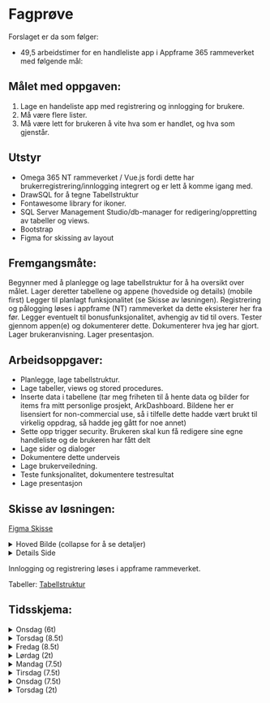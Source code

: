 # Fagprøve
Forslaget er da som følger:
- 49,5 arbeidstimer for en handleliste app i Appframe 365 rammeverket med følgende mål:

## Målet med oppgaven:
1. Lage en handeliste app med registrering og innlogging for brukere.
2. Må være flere lister.
3. Må være lett for brukeren å vite hva som er handlet, og hva som gjenstår.

## Utstyr
- Omega 365 NT rammeverket / Vue.js fordi dette har brukerregistrering/innlogging integrert og er lett å komme igang med.
- DrawSQL for å tegne Tabellstruktur
- Fontawesome library for ikoner.
- SQL Server Management Studio/db-manager for redigering/oppretting av tabeller og views.
- Bootstrap
- Figma for skissing av layout

## Fremgangsmåte:
Begynner med å planlegge og lage tabellstruktur for å ha oversikt over målet.
Lager deretter tabellene og appene (hovedside og details) (mobile first)
Legger til planlagt funksjonalitet (se Skisse av løsningen).
Registrering og pålogging løses i appframe (NT) rammeverket da dette eksisterer her fra før.
Legger eventuelt til bonusfunksjonalitet, avhengig av tid til overs.
Tester gjennom appen(e) og dokumenterer dette.
Dokumenterer hva jeg har gjort.
Lager brukeranvisning.
Lager presentasjon.

## Arbeidsoppgaver:
- Planlegge, lage tabellstruktur.
- Lage tabeller, views og stored procedures.
- Inserte data i tabellene (tar meg friheten til å hente data og bilder for items fra mitt personlige prosjekt, ArkDashboard. Bildene her er lisensiert for non-commercial use, så i tilfelle dette hadde vært brukt til virkelig oppdrag, så hadde jeg gått for noe annet)
- Sette opp trigger security. Brukeren skal kun få redigere sine egne handleliste og de brukeren har fått delt
- Lage sider og dialoger
- Dokumentere dette underveis
- Lage brukerveiledning.
- Teste funksjonalitet, dokumentere testresultat
- Lage presentasjon

## Skisse av løsningen:

[Figma Skisse](https://www.figma.com/file/Tx8VgFlesvwddki1t5iBjc/Handleliste?type=design&node-id=0%3A1&mode=design&t=GO6XAJTYVCoCmlUx-1)
<details>
    <summary>Hoved Bilde (collapse for å se detaljer)</summary>

- Oversikt over brukerens handlelister
    - Oversikt over antall varer i hver liste.
    - Footer med mulighet for å lage ny handleliste
    - "3 dotter" meny på hver handeliste som gir mulighet til å redigere listens navn eller slette den.
    - BONUS:
          - Brukeren kan dele sine handlelister med andre i samme dialogen til "3 dotter" menyen. Dette gjøres via en lookup for å legge til personen en ønsker å dele med. I samme dialog som handlelisten redigeres på vil da også delte folk kunne slettes/legges til.
          - Søkemulighet for å la brukeren søke i handelister
      
</details>

<details>
  <summary>Details Side</summary>

  - Oversikt over innholdet i handlelisten.
  - Liste med antall av varen
      - Edit knapp til høyre, som åpner dialog for redigering av vare, antall, unit og slette varen fra handlelisten
      - Click på item eller checkboxen, checker ut varen og markerer denne som "checked" / blir streket ut.
      - Sortert etter kategori for å gjøre handlingen enklere
      - Footer med oversikt over hvor mange varer som er igjen
      - BONUS:
        - Søkemulighet for varer i handlelisten.
        - Mulighet for å la brukeren bestemme hva som skal sorteres på
        - Brukeren kan lage custom items vis varen ikke eksisterer i varelisten. Disse custom varene blir da lagt til i items tabellen med referanse til brukeren som laget denne custom varen
        - Autocomplete når brukeren skriver inn item i dialogen, vis itemet ikke eksister i listen, så kan brukeren opprette item selv (også kalt FreeSolo autocomplete)

</details>

Innlogging og registrering løses i appframe rammeverket.

Tabeller: [Tabellstruktur](https://drawsql.app/teams/arvid/diagrams/tabellstruktur)

## Tidsskjema:

<details>
    <summary>Onsdag (6t)</summary>

- Planlegging (4.5t)
- Tabellstruktur (1t)
- Dokumentere dagens aktivteter (0.5t)
</details>

<details>
    <summary>Torsdag (8.5t)</summary>

- Dokumentere dagens aktivteter (0.25t)
- Lage tabeller, inserte data, og lage trigger security (2t)
- Lage views og stored procedures (2.25t)
    - LookupItems
          - BONUS: filter på hvilke items brukeren har fått tilgang til gjennom delt handleliste
    - Handelister
    - HandleListeItems
    - Stored Procedure for å lage ny handleliste og ny handlelistevare og for å redigere varen
- Lage Hoved Side (4t)
    - Dialog for ny liste (Bonus: Legge til mulighet for å dele denne med andre)
    - Sette opp datasources, sortering
</details>

<details>
    <summary>Fredag (8.5t)</summary>

- Dokumentere dagens aktivteter og systemdokumentasjon (0.5t)
- Lage details Details siden (6t)
  - Legge til liste med varer, legge til funksjonalitet for å checke ut varer.
  - Dialog for å redigere vare.
- Justere app(ene), tilrettelegge for eventuelle endringer i scopet. (2t)
</details>

<details>
    <summary>Lørdag (2t)</summary>

- Fikse eventuelle scope endringer som ikke kom i mål på fredag (2t)
</details>

<details>
    <summary>Mandag (7.5t)</summary>

- Dokumentere dagens aktivteter og systemdokumentasjon (0.5t)
- Lage plan for testing, tester løsningen og dokumentere resultat (4t)
- Finjustere eventuelle mangler og feil etter test (2t)
- Begynne på dokumentasjon (1t)
  
</details>

<details>
    <summary>Tirsdag (7.5t)</summary>

- Dokumentere dagens aktivteter (0.5t)
- Lage systemdokumentasjon (3.5t)
- Lage brukerveiledning (3.5t)
</details>

<details>
    <summary>Onsdag (7.5t)</summary>

- Dokumentere dagens aktivteter (0.5t)
- Lage presentasjon (7t)
</details>

<details>
    <summary>Torsdag (2t)</summary>

- Presentering (1t)
- Egenvurdering (1t)
</details>

